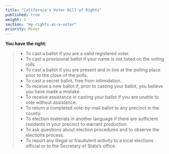 ```yaml
---
title: "California's Voter Bill of Rights"
published: true
weight: 1
section: "my-rights-as-a-voter"
priority: Minor
---
```


**You have the right:**  

> - To cast a ballot if you are a valid registered voter.
> - To cast a provisional ballot if your name is not listed on the voting rolls.
> - To cast a ballot if you are present and in line at the polling place prior to the close of the polls.
> - To cast a secret ballot, free from intimidation.
> - To receive a new ballot if, prior to casting your ballot, you believe you have made a mistake.
> - To receive assistance in casting your ballot if you are unable to vote without assistance.
> - To return a completed vote-by-mail ballot to any precinct in the county.
> - To election materials in another language if there are sufficient residents in your precinct to warrant production.
> - To ask questions about election procedures and to observe the elections process.
> - To report any illegal or fraudulent activity to a local elections official or to the Secretary of State’s office.
